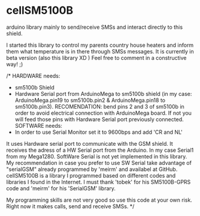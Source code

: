 cellSM5100B
===========

arduino library mainly to send/receive SMSs and interact directly to this shield.

I started this library to control my parents country house heaters and inform them what temperature is in there through SMSs messages. It is currently in beta version (also this library  XD  )
Feel free to comment in a constructive way!  ;)

/*
HARDWARE needs:
- sm5100b Shield
- Hardware Serial port from ArduinoMega to sm5100b shield (in my case: ArduinoMega.pin19 to sm5100b.pin2 & 		ArduinoMega.pin18 to sm5100b.pin3). RECOMENDATION: bend pins 2 and 3 of sm5100b in order to avoid 
	electrical connection with ArduinoMega board. If not you will feed those pins with Hardware Serial port 
	previously connected.
SOFTWARE needs:
- In order to use Serial Monitor set it to 9600bps and add 'CR and NL'

It uses Hardware serial port to communicate with the GSM shield. It receives the adress of a HW Serial 
port from the Arduino. In my case Serial1 from my Mega1280.
SoftWare Serial is not yet implemented in this library. My recommendation in case you prefer to use 
SW Serial take advantage of "serialGSM" already programmed by 'meirm' and availabel at GitHub.
cellSM5100B is a library I programmed based on different codes and libraries I found 
in the Internet. I must thank 'tobek' for his SM5100B-GPRS code and 'meirm' for his 'SerialGSM' library.

My programming skills are not very good so use this code at your own risk.
Right now it makes calls, send and receive SMSs.
*/
